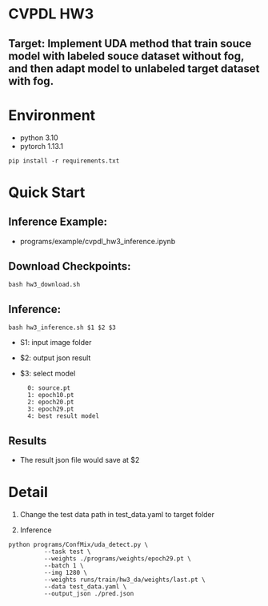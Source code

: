 # CVPDL HW3
## Target: Implement UDA method that train souce model with labeled souce dataset without fog, and then adapt model to unlabeled target dataset with fog.

# Environment 
- python 3.10
- pytorch 1.13.1
```
pip install -r requirements.txt
```

# Quick Start

## Inference Example: 
- programs/example/cvpdl_hw3_inference.ipynb 
## Download Checkpoints:
```
bash hw3_download.sh
```
## Inference:
```
bash hw3_inference.sh $1 $2 $3
```
- S1: input image folder
- $2: output json result
- $3: select model 

        0: source.pt
        1: epoch10.pt
        2: epoch20.pt
        3: epoch29.pt
        4: best result model
## Results
- The result json file would save at $2

# Detail

1. Change the test data path in test_data.yaml to target folder

2. Inference
```
python programs/ConfMix/uda_detect.py \
          --task test \
          --weights ./programs/weights/epoch29.pt \
          --batch 1 \
          --img 1280 \
          --weights runs/train/hw3_da/weights/last.pt \
          --data test_data.yaml \
          --output_json ./pred.json
```
